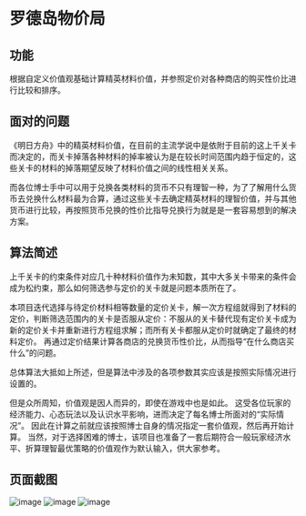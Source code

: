 # 罗德岛物价局
## 功能
根据自定义价值观基础计算精英材料价值，并参照定价对各种商店的购买性价比进行比较和排序。

## 面对的问题
《明日方舟》中的精英材料价值，在目前的主流学说中是依附于目前的这上千关卡而决定的，而关卡掉落各种材料的掉率被认为是在较长时间范围内趋于恒定的，这些关卡的材料的掉落期望反映了材料价值之间的线性相关关系。

而各位博士手中可以用于兑换各类材料的货币不只有理智一种，为了了解用什么货币去兑换什么材料最为合算，通过这些关卡去确定精英材料的理智价值，并与其他货币进行比较，再按照货币兑换的性价比指导兑换行为就是是一套容易想到的解决方案。

## 算法简述
上千关卡的约束条件对应几十种材料价值作为未知数，其中大多关卡带来的条件会成为松约束，那么如何筛选参与定价的关卡就是问题本质所在了。

本项目迭代选择与待定价材料相等数量的定价关卡，解一次方程组就得到了材料的定价，判断筛选范围内的关卡是否服从定价：不服从的关卡替代现有定价关卡成为新的定价关卡并重新进行方程组求解；而所有关卡都服从定价时就确定了最终的材料定价。
再通过定价结果计算各商店的兑换货币性价比，从而指导“在什么商店买什么”的问题。

总体算法大抵如上所述，但是算法中涉及的各项参数其实应该是按照实际情况进行设置的。

但是众所周知，价值观是因人而异的，即使在游戏中也是如此。
这受各位玩家的经济能力、心态玩法以及认识水平影响，进而决定了每名博士所面对的“实际情况”。
因此在计算之前就应该按照博士自身的情况指定一套价值观，然后再开始计算。
当然，对于选择困难的博士，该项目也准备了一套后期符合一般玩家经济水平、折算理智最优策略的价值观作为默认输入，供大家参考。

## 页面截图
![image](https://github.com/Bidgecfah/-/assets/112526130/02668712-eea8-45c1-96d1-a66805f9c452)
![image](https://github.com/Bidgecfah/-/assets/112526130/5919e840-9d17-4bbd-9316-99b15ba259e0)
![image](https://github.com/Bidgecfah/-/assets/112526130/a324956a-9e6d-401e-95a8-9022ec850e5e)
